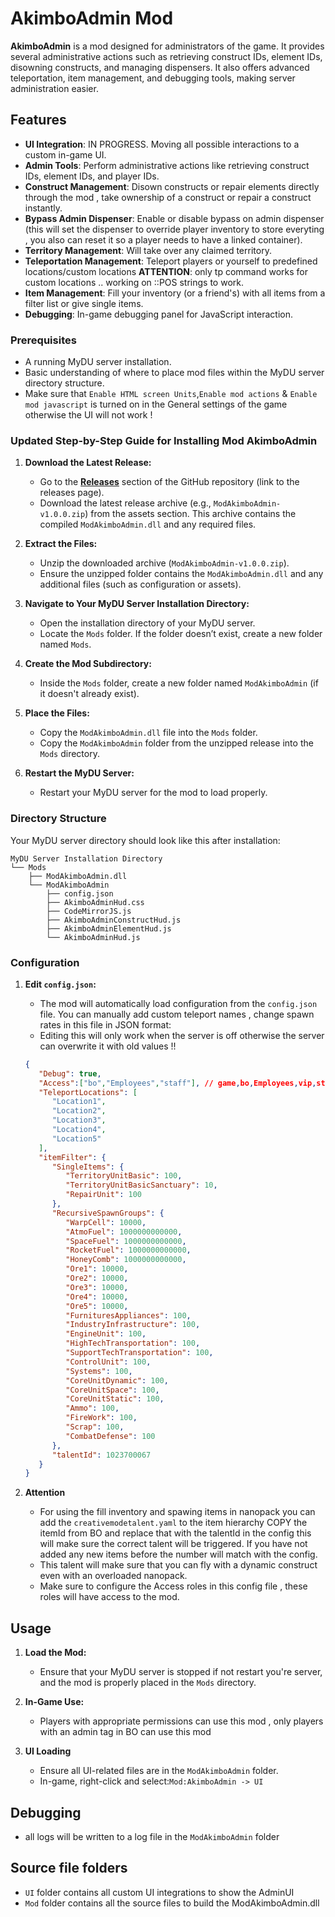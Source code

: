 # AkimboAdmin Mod

**AkimboAdmin** is a mod designed for administrators of the game. It provides several administrative actions such as retrieving construct IDs, element IDs, disowning constructs, and managing dispensers. It also offers advanced teleportation, item management, and debugging tools, making server administration easier.

## Features

-  **UI Integration**: IN PROGRESS. Moving all possible interactions to a custom in-game UI.
-  **Admin Tools**: Perform administrative actions like retrieving construct IDs, element IDs, and player IDs.
-  **Construct Management**: Disown constructs or repair elements directly through the mod , take ownership of a construct or repair a construct instantly.
-  **Bypass Admin Dispenser**: Enable or disable bypass on admin dispenser (this will set the dispenser to override player inventory to store everyting , you also can reset it so a player needs to have a linked container).
-  **Territory Management**: Will take over any claimed territory.
-  **Teleportation Management**: Teleport players or yourself to predefined locations/custom locations **ATTENTION**: only tp command works for custom locations .. working on ::POS strings to work.
-  **Item Management**: Fill your inventory (or a friend's) with all items from a filter list or give single items.
-  **Debugging**: In-game debugging panel for JavaScript interaction.

### Prerequisites

-  A running MyDU server installation.
-  Basic understanding of where to place mod files within the MyDU server directory structure.
-  Make sure that `Enable HTML screen Units`,`Enable mod actions` & `Enable mod javascript` is turned on in the General settings of the game otherwise the UI will not work !

### Updated Step-by-Step Guide for Installing Mod AkimboAdmin

1. **Download the Latest Release:**
   - Go to the **[Releases](#)** section of the GitHub repository (link to the releases page).
   - Download the latest release archive (e.g., `ModAkimboAdmin-v1.0.0.zip`) from the assets section. This archive contains the compiled `ModAkimboAdmin.dll` and any required files.

2. **Extract the Files:**
   - Unzip the downloaded archive (`ModAkimboAdmin-v1.0.0.zip`).
   - Ensure the unzipped folder contains the `ModAkimboAdmin.dll` and any additional files (such as configuration or assets).

3. **Navigate to Your MyDU Server Installation Directory:**
   - Open the installation directory of your MyDU server.
   - Locate the `Mods` folder. If the folder doesn’t exist, create a new folder named `Mods`.

4. **Create the Mod Subdirectory:**
   - Inside the `Mods` folder, create a new folder named `ModAkimboAdmin` (if it doesn't already exist).

5. **Place the Files:**
   -  Copy the `ModAkimboAdmin.dll` file into the `Mods` folder.
   - Copy the `ModAkimboAdmin` folder from the unzipped release into the `Mods` directory.

6. **Restart the MyDU Server:**
   - Restart your MyDU server for the mod to load properly.

### Directory Structure

Your MyDU server directory should look like this after installation:

```
MyDU Server Installation Directory
└── Mods
    ├── ModAkimboAdmin.dll
    └── ModAkimboAdmin
        ├── config.json
        ├── AkimboAdminHud.css
        ├── CodeMirrorJS.js
        ├── AkimboAdminConstructHud.js
        ├── AkimboAdminElementHud.js
        └── AkimboAdminHud.js

```

### Configuration

1. **Edit `config.json`:**

   -  The mod will automatically load configuration from the `config.json` file. You can manually add custom teleport names , change spawn rates in this file in JSON format:
   -  Editing this will only work when the server is off otherwise the server can overwrite it with old values !!

   ```json
   {
      "Debug": true,
      "Access":["bo","Employees","staff"], // game,bo,Employees,vip,staff,Administrator,
      "TeleportLocations": [
         "Location1",
         "Location2",
         "Location3",
         "Location4",
         "Location5"
      ],
      "itemFilter": {
         "SingleItems": {
            "TerritoryUnitBasic": 100,
            "TerritoryUnitBasicSanctuary": 10,
            "RepairUnit": 100
         },
         "RecursiveSpawnGroups": {
            "WarpCell": 10000,
            "AtmoFuel": 1000000000000,
            "SpaceFuel": 1000000000000,
            "RocketFuel": 1000000000000,
            "HoneyComb": 1000000000000,
            "Ore1": 10000,
            "Ore2": 10000,
            "Ore3": 10000,
            "Ore4": 10000,
            "Ore5": 10000,
            "FurnituresAppliances": 100,
            "IndustryInfrastructure": 100,
            "EngineUnit": 100,
            "HighTechTransportation": 100,
            "SupportTechTransportation": 100,
            "ControlUnit": 100,
            "Systems": 100,
            "CoreUnitDynamic": 100,
            "CoreUnitSpace": 100,
            "CoreUnitStatic": 100,
            "Ammo": 100,
            "FireWork": 100,
            "Scrap": 100,
            "CombatDefense": 100
         },
         "talentId": 1023700067
      }
   }
   ```

2. **Attention**
   -  For using the fill inventory and spawing items in nanopack you can add the `creativemodetalent.yaml` to the item hierarchy COPY the itemId from BO and replace that with the talentId in the config this will make sure the correct talent will be triggered. If you have not added any new items before the number will match with the config.
   -  This talent will make sure that you can fly with a dynamic construct even with an overloaded nanopack.
   -  Make sure to configure the Access roles in this config file , these roles will have access to the mod. 

## Usage

1. **Load the Mod:**
   -  Ensure that your MyDU server is stopped if not restart you're server, and the mod is properly placed in the `Mods` directory.
2. **In-Game Use:**

   -  Players with appropriate permissions can use this mod , only players with an admin tag in BO can use this mod

3. **UI Loading**
   -  Ensure all UI-related files are in the `ModAkimboAdmin` folder.
   -  In-game, right-click and select:`Mod:AkimboAdmin -> UI`

## Debugging

   - all logs will be written to a log file in the `ModAkimboAdmin` folder

## Source file folders

-  `UI` folder contains all custom UI integrations to show the AdminUI
-  `Mod` folder contains all the source files to build the ModAkimboAdmin.dll
